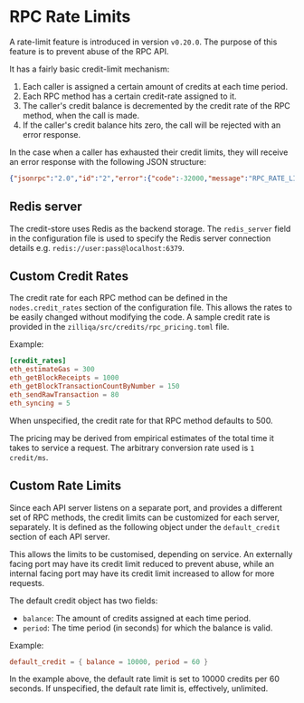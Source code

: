 # RPC Rate Limits

A rate-limit feature is introduced in version `v0.20.0`.
The purpose of this feature is to prevent abuse of the RPC API.

It has a fairly basic credit-limit mechanism:
1. Each caller is assigned a certain amount of credits at each time period.
2. Each RPC method has a certain credit-rate assigned to it.
3. The caller's credit balance is decremented by the credit rate of the RPC method, when the call is made.
4. If the caller's credit balance hits zero, the call will be rejected with an error response.

In the case when a caller has exhausted their credit limits, they will receive an error response with the following JSON structure:

```json
{"jsonrpc":"2.0","id":"2","error":{"code":-32000,"message":"RPC_RATE_LIMIT"}}
```

## Redis server

The credit-store uses Redis as the backend storage.
The `redis_server` field in the configuration file is used to specify the Redis server connection details e.g. `redis://user:pass@localhost:6379`.

## Custom Credit Rates
The credit rate for each RPC method can be defined in the `nodes.credit_rates` section of the configuration file.
This allows the rates to be easily changed without modifying the code.
A sample credit rate is provided in the `zilliqa/src/credits/rpc_pricing.toml` file.

Example:
```toml
[credit_rates]
eth_estimateGas = 300
eth_getBlockReceipts = 1000
eth_getBlockTransactionCountByNumber = 150
eth_sendRawTransaction = 80
eth_syncing = 5
```
When unspecified, the credit rate for that RPC method defaults to 500.

The pricing may be derived from empirical estimates of the total time it takes to service a request.
The arbitrary conversion rate used is `1 credit/ms`.

## Custom Rate Limits
Since each API server listens on a separate port, and provides a different set of RPC methods, the credit limits can be customized for each server, separately.
It is defined as the following object under the `default_credit` section of each API server.

This allows the limits to be customised, depending on service.
An externally facing port may have its credit limit reduced to prevent abuse, while an internal facing port may have its credit limit increased to allow for more requests.

The default credit object has two fields:
- `balance`: The amount of credits assigned at each time period.
- `period`: The time period (in seconds) for which the balance is valid.

Example:
```toml
default_credit = { balance = 10000, period = 60 }
```
In the example above, the default rate limit is set to 10000 credits per 60 seconds.
If unspecified, the default rate limit is, effectively, unlimited.
